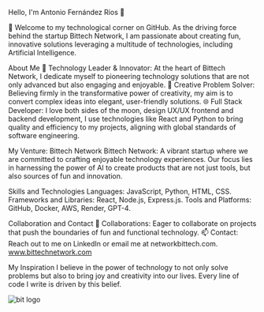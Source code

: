 Hello, I'm Antonio Fernández Ríos 👋

🌟 Welcome to my technological corner on GitHub. As the driving force behind the startup Bittech Network, I am passionate about creating fun, innovative solutions leveraging a multitude of technologies, including Artificial Intelligence.

About Me
🚀 Technology Leader & Innovator: At the heart of Bittech Network, I dedicate myself to pioneering technology solutions that are not only advanced but also engaging and enjoyable.
🧠 Creative Problem Solver: Believing firmly in the transformative power of creativity, my aim is to convert complex ideas into elegant, user-friendly solutions.
🌐 Full Stack Developer: I love both sides of the moon, design UX/UX frontend and backend development, I use technologies like React and Python to bring quality and efficiency to my projects, aligning with global standards of software engineering.

My Venture: Bittech Network
Bittech Network: A vibrant startup where we are committed to crafting enjoyable technology experiences. Our focus lies in harnessing the power of AI to create products that are not just tools, but also sources of fun and innovation.

Skills and Technologies
Languages: JavaScript, Python, HTML, CSS.
Frameworks and Libraries: React, Node.js, Express.js.
Tools and Platforms: GitHub, Docker, AWS, Render, GPT-4.

Collaboration and Contact
🤝 Collaborations: Eager to collaborate on projects that push the boundaries of fun and functional technology.
📫 Contact: Reach out to me on LinkedIn or email me at networkbittech.com. www.bittechnetwork.com

My Inspiration
I believe in the power of technology to not only solve problems but also to bring joy and creativity into our lives. Every line of code I write is driven by this belief.

![bit logo](https://github.com/Kukaloka1/Kukaloka1/assets/130247025/a127acb3-5baf-48c3-b9e1-4f5158c8fd2b)
